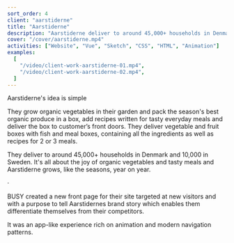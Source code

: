 ```yaml
---
sort_order: 4
client: "aarstiderne"
title: "Aarstiderne"
description: "Aarstiderne deliver to around 45,000+ households in Denmark and 10,000 in Sweden. It's all about the joy of organic vegetables and tasty meals and Aarstiderne grows, like the seasons, year on year."
cover: "/cover/aarstiderne.mp4"
activities: ["Website", "Vue", "Sketch", "CSS", "HTML", "Animation"]
examples:
  [
    "/video/client-work-aarstiderne-01.mp4",
    "/video/client-work-aarstiderne-02.mp4",
  ]
---
```


Aarstiderne's idea is simple

They grow organic vegetables in their garden and pack the season's best organic produce in a box, add recipes written for tasty everyday meals and deliver the box to customer’s front doors. They deliver vegetable and fruit boxes with fish and meal boxes, containing all the ingredients as well as recipes for 2 or 3 meals.

They deliver to around 45,000+ households in Denmark and 10,000 in Sweden. It's all about the joy of organic vegetables and tasty meals and Aarstiderne grows, like the seasons, year on year.

&middot;

BUSY created a new front page for their site targeted at new visitors and with a purpose to tell Aarstidernes brand story which enables them differentiate themselves from their competitors.

It was an app-like experience rich on animation and modern navigation patterns.
